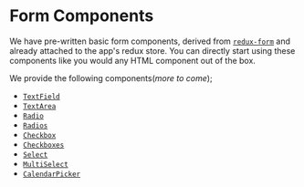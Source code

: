 # Form Components

We have pre-written basic form components, derived from [`redux-form`](https://redux-form.com/7.4.2/) and already attached to the app's redux store. You can directly start using these components like you would any HTML component out of the box.

We provide the following components(_more to come_);

- [`TextField`](lib/components/TextField/index.md)
- [`TextArea`](lib/components/TextArea/index.md)
- [`Radio`](lib/components/Radio/index.md)
- [`Radios`](lib/components/Radios/index.md)
- [`Checkbox`](lib/components/Checkbox/index.md)
- [`Checkboxes`](lib/components/Checkboxes/index.md)
- [`Select`](lib/components/Select/index.md)
- [`MultiSelect`](lib/components/MultiSelect/index.md)
- [`CalendarPicker`](lib/components/CalendarPicker/index.md)
